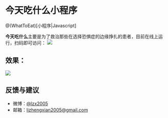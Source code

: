 # 今天吃什么小程序

@(WhatToEat)[小程序|Javascript]

**今天吃什么**主要是为了救治那些在选择恐惧症的边缘挣扎的患者，目前在线上运行，扫码即可访问： 
![](https://ws1.sinaimg.cn/large/9876e666gy1fo818gj9oyj20by0by76k.jpg)

## 效果：
![](https://ws1.sinaimg.cn/large/9876e666gy1fpll0zalt1j23a41gle5t.jpg)
## 反馈与建议
- 微博：[@lzx2005](http://weibo.com/u/2557929062)
- 邮箱：<lizhengxian2005@gmail.com>

